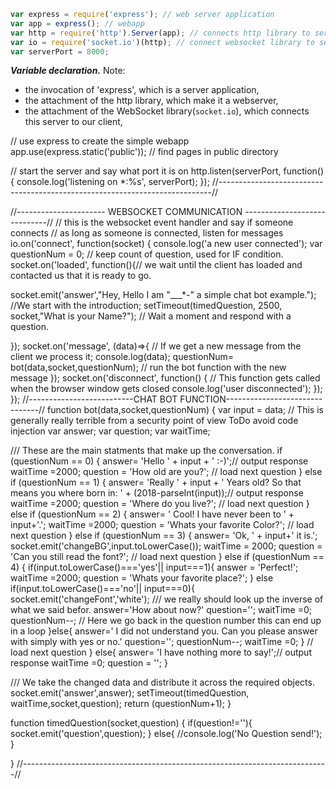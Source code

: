 ```javascript
var express = require('express'); // web server application
var app = express(); // webapp
var http = require('http').Server(app); // connects http library to server
var io = require('socket.io')(http); // connect websocket library to server
var serverPort = 8000;
```
**_Variable declaration._** 
Note:
* the invocation of 'express', which is a server application, 
* the attachment of the http library, which make it a webserver, 
* the attachment of the WebSocket library(```socket.io```), which connects this server to our client,


// use express to create the simple webapp
app.use(express.static('public')); // find pages in public directory

// start the server and say what port it is on
http.listen(serverPort, function() {
  console.log('listening on *:%s', serverPort);
});
//----------------------------------------------------------------------------//


//---------------------- WEBSOCKET COMMUNICATION -----------------------------//
// this is the websocket event handler and say if someone connects
// as long as someone is connected, listen for messages
io.on('connect', function(socket) {
  console.log('a new user connected');
  var questionNum = 0; // keep count of question, used for IF condition.
  socket.on('loaded', function(){// we wait until the client has loaded and contacted us that it is ready to go.

  socket.emit('answer',"Hey, Hello I am \"___*-\" a simple chat bot example."); //We start with the introduction;
  setTimeout(timedQuestion, 2500, socket,"What is your Name?"); // Wait a moment and respond with a question.

});
  socket.on('message', (data)=>{ // If we get a new message from the client we process it;
        console.log(data);
        questionNum= bot(data,socket,questionNum);	// run the bot function with the new message
      });
  socket.on('disconnect', function() { // This function  gets called when the browser window gets closed
    console.log('user disconnected');
  });
});
//--------------------------CHAT BOT FUNCTION-------------------------------//
function bot(data,socket,questionNum) {
  var input = data; // This is generally really terrible from a security point of view ToDo avoid code injection
  var answer;
  var question;
  var waitTime;

/// These are the main statments that make up the conversation.
  if (questionNum == 0) {
  answer= 'Hello ' + input + ' :-)';// output response
  waitTime =2000;
  question = 'How old are you?';			    	// load next question
  }
  else if (questionNum == 1) {
  answer= 'Really ' + input + ' Years old? So that means you where born in: ' + (2018-parseInt(input));// output response
  waitTime =2000;
  question = 'Where do you live?';			    	// load next question
  }
  else if (questionNum == 2) {
  answer= ' Cool! I have never been to ' + input+'.';
  waitTime =2000;
  question = 'Whats your favorite Color?';			    	// load next question
  }
  else if (questionNum == 3) {
  answer= 'Ok, ' + input+' it is.';
  socket.emit('changeBG',input.toLowerCase());
  waitTime = 2000;
  question = 'Can you still read the font?';			    	// load next question
  }
  else if (questionNum == 4) {
    if(input.toLowerCase()==='yes'|| input===1){
      answer = 'Perfect!';
      waitTime =2000;
      question = 'Whats your favorite place?';
    }
    else if(input.toLowerCase()==='no'|| input===0){
        socket.emit('changeFont','white'); /// we really should look up the inverse of what we said befor.
        answer='How about now?'
        question='';
        waitTime =0;
        questionNum--; // Here we go back in the question number this can end up in a loop
    }else{
      answer=' I did not understand you. Can you please answer with simply with yes or no.'
      question='';
      questionNum--;
      waitTime =0;
    }
  // load next question
  }
  else{
    answer= 'I have nothing more to say!';// output response
    waitTime =0;
    question = '';
  }


/// We take the changed data and distribute it across the required objects.
  socket.emit('answer',answer);
  setTimeout(timedQuestion, waitTime,socket,question);
  return (questionNum+1);
}

function timedQuestion(socket,question) {
  if(question!=''){
  socket.emit('question',question);
}
  else{
    //console.log('No Question send!');
  }

}
//----------------------------------------------------------------------------//


